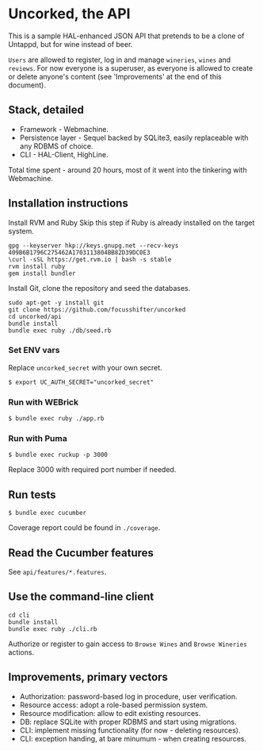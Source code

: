 Uncorked, the API
================

This is a sample HAL-enhanced JSON API that pretends to be a clone of Untappd, but for wine instead of beer.

`Users` are allowed to register, log in and manage `wineries`, `wines` and `reviews`.
For now everyone is a superuser, as everyone is allowed to create or delete anyone's content (see 'Improvements' at the end of this document).

## Stack, detailed

- Framework - Webmachine.
- Persistence layer - Sequel backed by SQLite3, easily replaceable with any RDBMS of choice.
- CLI - HAL-Client, HighLine.

Total time spent - around 20 hours, most of it went into the tinkering with Webmachine.

## Installation instructions

Install RVM and Ruby
Skip this step if Ruby is already installed on the target system.
```
gpg --keyserver hkp://keys.gnupg.net --recv-keys 409B6B1796C275462A1703113804BB82D39DC0E3
\curl -sSL https://get.rvm.io | bash -s stable
rvm install ruby
gem install bundler
```

Install Git, clone the repository and seed the databases.
```
sudo apt-get -y install git
git clone https://github.com/focusshifter/uncorked
cd uncorked/api
bundle install
bundle exec ruby ./db/seed.rb
```

### Set ENV vars

Replace `uncorked_secret` with your own secret.
```
$ export UC_AUTH_SECRET="uncorked_secret"
```

### Run with WEBrick

```
$ bundle exec ruby ./app.rb
```

### Run with Puma

```
$ bundle exec ruckup -p 3000
```
Replace 3000 with required port number if needed.

## Run tests

```
$ bundle exec cucumber
```
Coverage report could be found in `./coverage`.

## Read the Cucumber features

See `api/features/*.features`.

## Use the command-line client

```
cd cli
bundle install
bundle exec ruby ./cli.rb
```
Authorize or register to gain access to `Browse Wines` and `Browse Wineries` actions.

## Improvements, primary vectors

- Authorization: password-based log in procedure, user verification.
- Resource access: adopt a role-based permission system.
- Resource modification: allow to edit existing resources.
- DB: replace SQLite with proper RDBMS and start using migrations.
- CLI: implement missing functionality (for now - deleting resources).
- CLI: exception handing, at bare minumum - when creating resources.
